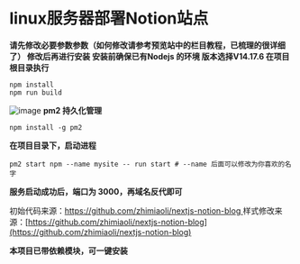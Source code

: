 # linux服务器部署Notion站点
**请先修改必要参数参数（如何修改请参考预览站中的栏目教程，已梳理的很详细了）
修改后再进行安装
安装前确保已有Nodejs 的环境
版本选择V14.17.6
在项目根目录执行**
```
npm install
npm run build
```
![image](https://cdn.jsdelivr.net/gh/rcy1314/tuchuang@main/NV/image.405k7s375o20.jpg)
**pm2 持久化管理**
```
npm install -g pm2
```
**在项目目录下，启动进程**
```
pm2 start npm --name mysite -- run start # --name 后面可以修改为你喜欢的名字
```
**服务启动成功后，端口为 3000，再域名反代即可**

初始代码来源：[https://github.com/zhimiaoli/nextjs-notion-blog ](https://github.com/zhimiaoli/nextjs-notion-blog )
样式修改来源：[https://github.com/zhimiaoli/nextjs-notion-blog](https://github.com/zhimiaoli/nextjs-notion-blog)

**本项目已带依赖模块，可一键安装**
